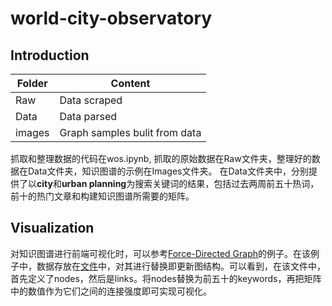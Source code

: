 # world-city-observatory

## Introduction

Folder | Content
------------ | -------------
Raw | Data scraped
Data | Data parsed
images | Graph samples bulit from data

抓取和整理数据的代码在wos.ipynb, 抓取的原始数据在Raw文件夹，整理好的数据在Data文件夹，知识图谱的示例在Images文件夹。
在Data文件夹中，分别提供了以**city**和**urban planning**为搜索关键词的结果，包括过去两周前五十热词，前十的热门文章和构建知识图谱所需要的矩阵。


## Visualization

对知识图谱进行前端可视化时，可以参考<a href="https://observablehq.com/@d3/force-directed-graph">Force-Directed Graph</a>的例子。在该例子中，数据存放在<a href="https://observablehq.com/@d3/force-directed-graph">文件</a>中，对其进行替换即更新图结构。可以看到，在该文件中，首先定义了nodes，然后是links。将nodes替换为前五十的keywords，再把矩阵中的数值作为它们之间的连接强度即可实现可视化。


